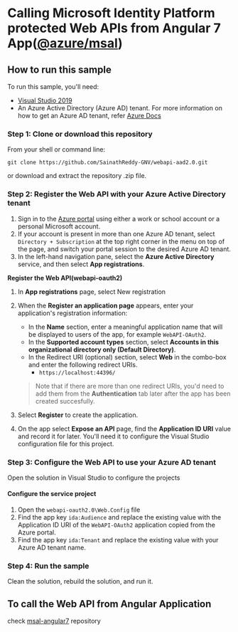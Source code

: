 # Calling Microsoft Identity Platform protected Web APIs from Angular 7 App([@azure/msal]([https://www.npmjs.com/package/@azure/msal](https://www.npmjs.com/package/@azure/msal)))

## How to run this sample

To run this sample, you'll need:
- [Visual Studio 2019](https://visualstudio.microsoft.com/downloads/)
- An Azure Active Directory (Azure AD) tenant. For more information on how to get an Azure   AD tenant, refer [Azure Docs](https://docs.microsoft.com/en-gb/azure/active-directory/)

### Step 1: Clone or download this repository
From your shell or command line:
```
git clone https://github.com/SainathReddy-GNV/webapi-aad2.0.git
```
or download and extract the repository .zip file.

### Step 2: Register the Web API with your Azure Active Directory tenant
1.  Sign in to the  [Azure portal](https://portal.azure.com/)  using either a work or school account or a personal Microsoft account.
2.  If your account is present in more than one Azure AD tenant, select  `Directory + Subscription`  at the top right corner in the menu on top of the page, and switch your portal session to the desired Azure AD tenant.
3.  In the left-hand navigation pane, select the  **Azure Active Directory**  service, and then select  **App registrations**.

**Register the Web API(webapi-oauth2)**
1. In **App registrations** page, select New registration
2.  When the  **Register an application page**  appears, enter your application's registration information:
    
    -   In the  **Name**  section, enter a meaningful application name that will be displayed to users of the app, for example  `WebAPI-OAuth2`.
    -   In the  **Supported account types**  section, select  **Accounts in this organizational directory only (Default Directory)**.
    -   In the Redirect URI (optional) section, select  **Web**  in the combo-box and enter the following redirect URIs.
        -   `https://localhost:44396/`
    
    > Note that if there are more than one redirect URIs, you'd need to add them from the  **Authentication**  tab later after the app has been created succesfully.
    
3.  Select  **Register**  to create the application.
    
4.  On the app  select  **Expose an API**  page, find the  **Application  ID URI**  value and record it for later. You'll need it to configure the Visual Studio configuration file for this project.


### Step 3: Configure the Web API to use your Azure AD tenant

Open the solution in Visual Studio to configure the projects

#### Configure the service project

1.  Open the  `webapi-oauth2.0\Web.Config`  file
2.  Find the app key  `ida:Audience`  and replace the existing value with the Application ID URI of the  `WebAPI-OAuth2`  application copied from the Azure portal.
3.  Find the app key  `ida:Tenant`  and replace the existing value with your Azure AD tenant name.

### Step 4: Run the sample

Clean the solution, rebuild the solution, and run it.

## To call the Web API from Angular Application 

check  [msal-angular7](https://github.com/SainathReddy-GNV/msal-angular7) repository 







